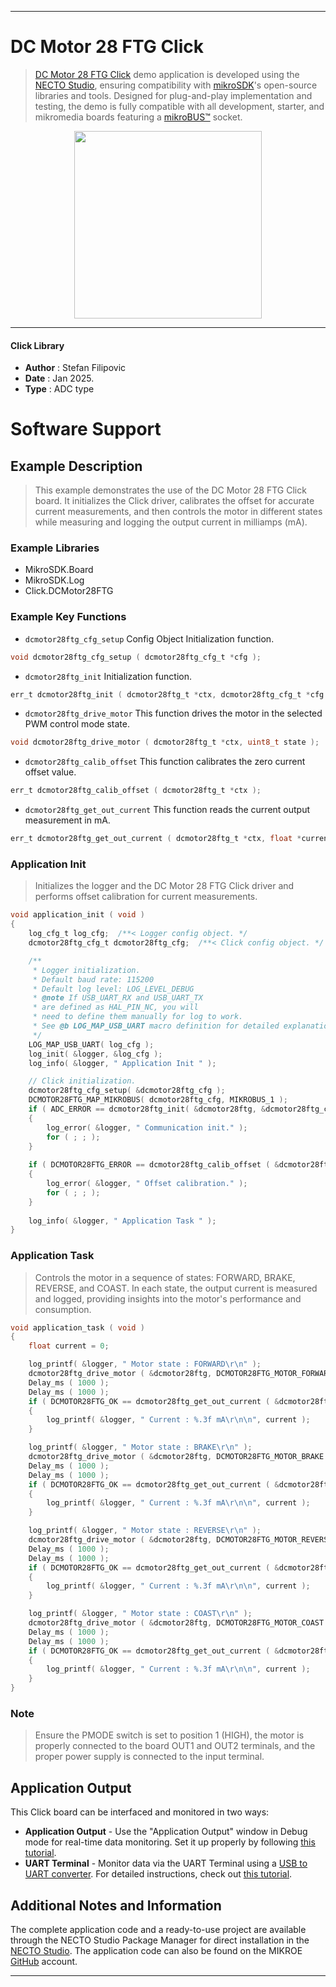 
---
# DC Motor 28 FTG Click

> [DC Motor 28 FTG Click](https://www.mikroe.com/?pid_product=MIKROE-6505) demo application is developed using
the [NECTO Studio](https://www.mikroe.com/necto), ensuring compatibility with [mikroSDK](https://www.mikroe.com/mikrosdk)'s
open-source libraries and tools. Designed for plug-and-play implementation and testing, the demo is fully compatible with
all development, starter, and mikromedia boards featuring a [mikroBUS&trade;](https://www.mikroe.com/mikrobus) socket.

<p align="center">
  <img src="https://www.mikroe.com/?pid_product=MIKROE-6505&image=1" height=300px>
</p>

---

#### Click Library

- **Author**        : Stefan Filipovic
- **Date**          : Jan 2025.
- **Type**          : ADC type

# Software Support

## Example Description

> This example demonstrates the use of the DC Motor 28 FTG Click board. It initializes the Click driver, 
calibrates the offset for accurate current measurements, and then controls the motor in different states 
while measuring and logging the output current in milliamps (mA).

### Example Libraries

- MikroSDK.Board
- MikroSDK.Log
- Click.DCMotor28FTG

### Example Key Functions

- `dcmotor28ftg_cfg_setup` Config Object Initialization function.
```c
void dcmotor28ftg_cfg_setup ( dcmotor28ftg_cfg_t *cfg );
```

- `dcmotor28ftg_init` Initialization function.
```c
err_t dcmotor28ftg_init ( dcmotor28ftg_t *ctx, dcmotor28ftg_cfg_t *cfg );
```

- `dcmotor28ftg_drive_motor` This function drives the motor in the selected PWM control mode state.
```c
void dcmotor28ftg_drive_motor ( dcmotor28ftg_t *ctx, uint8_t state );
```

- `dcmotor28ftg_calib_offset` This function calibrates the zero current offset value.
```c
err_t dcmotor28ftg_calib_offset ( dcmotor28ftg_t *ctx );
```

- `dcmotor28ftg_get_out_current` This function reads the current output measurement in mA.
```c
err_t dcmotor28ftg_get_out_current ( dcmotor28ftg_t *ctx, float *current );
```

### Application Init

> Initializes the logger and the DC Motor 28 FTG Click driver and performs offset calibration for current measurements.

```c
void application_init ( void )
{
    log_cfg_t log_cfg;  /**< Logger config object. */
    dcmotor28ftg_cfg_t dcmotor28ftg_cfg;  /**< Click config object. */

    /** 
     * Logger initialization.
     * Default baud rate: 115200
     * Default log level: LOG_LEVEL_DEBUG
     * @note If USB_UART_RX and USB_UART_TX 
     * are defined as HAL_PIN_NC, you will 
     * need to define them manually for log to work. 
     * See @b LOG_MAP_USB_UART macro definition for detailed explanation.
     */
    LOG_MAP_USB_UART( log_cfg );
    log_init( &logger, &log_cfg );
    log_info( &logger, " Application Init " );

    // Click initialization.
    dcmotor28ftg_cfg_setup( &dcmotor28ftg_cfg );
    DCMOTOR28FTG_MAP_MIKROBUS( dcmotor28ftg_cfg, MIKROBUS_1 );
    if ( ADC_ERROR == dcmotor28ftg_init( &dcmotor28ftg, &dcmotor28ftg_cfg ) )
    {
        log_error( &logger, " Communication init." );
        for ( ; ; );
    }
    
    if ( DCMOTOR28FTG_ERROR == dcmotor28ftg_calib_offset ( &dcmotor28ftg ) )
    {
        log_error( &logger, " Offset calibration." );
        for ( ; ; );
    }
    
    log_info( &logger, " Application Task " );
}
```

### Application Task

> Controls the motor in a sequence of states: FORWARD, BRAKE, REVERSE, and COAST. In each state, the output 
current is measured and logged, providing insights into the motor's performance and consumption.

```c
void application_task ( void )
{
    float current = 0;

    log_printf( &logger, " Motor state : FORWARD\r\n" );
    dcmotor28ftg_drive_motor ( &dcmotor28ftg, DCMOTOR28FTG_MOTOR_FORWARD );
    Delay_ms ( 1000 );
    Delay_ms ( 1000 );
    if ( DCMOTOR28FTG_OK == dcmotor28ftg_get_out_current ( &dcmotor28ftg, &current ) ) 
    {
        log_printf( &logger, " Current : %.3f mA\r\n\n", current );
    }

    log_printf( &logger, " Motor state : BRAKE\r\n" );
    dcmotor28ftg_drive_motor ( &dcmotor28ftg, DCMOTOR28FTG_MOTOR_BRAKE );
    Delay_ms ( 1000 );
    Delay_ms ( 1000 );
    if ( DCMOTOR28FTG_OK == dcmotor28ftg_get_out_current ( &dcmotor28ftg, &current ) ) 
    {
        log_printf( &logger, " Current : %.3f mA\r\n\n", current );
    }

    log_printf( &logger, " Motor state : REVERSE\r\n" );
    dcmotor28ftg_drive_motor ( &dcmotor28ftg, DCMOTOR28FTG_MOTOR_REVERSE );
    Delay_ms ( 1000 );
    Delay_ms ( 1000 );
    if ( DCMOTOR28FTG_OK == dcmotor28ftg_get_out_current ( &dcmotor28ftg, &current ) ) 
    {
        log_printf( &logger, " Current : %.3f mA\r\n\n", current );
    }

    log_printf( &logger, " Motor state : COAST\r\n" );
    dcmotor28ftg_drive_motor ( &dcmotor28ftg, DCMOTOR28FTG_MOTOR_COAST );
    Delay_ms ( 1000 );
    Delay_ms ( 1000 );
    if ( DCMOTOR28FTG_OK == dcmotor28ftg_get_out_current ( &dcmotor28ftg, &current ) ) 
    {
        log_printf( &logger, " Current : %.3f mA\r\n\n", current );
    }
}
```

### Note

> Ensure the PMODE switch is set to position 1 (HIGH), the motor is properly connected to the board
OUT1 and OUT2 terminals, and the proper power supply is connected to the input terminal.

## Application Output

This Click board can be interfaced and monitored in two ways:
- **Application Output** - Use the "Application Output" window in Debug mode for real-time data monitoring.
Set it up properly by following [this tutorial](https://www.youtube.com/watch?v=ta5yyk1Woy4).
- **UART Terminal** - Monitor data via the UART Terminal using
a [USB to UART converter](https://www.mikroe.com/click/interface/usb?interface*=uart,uart). For detailed instructions,
check out [this tutorial](https://help.mikroe.com/necto/v2/Getting%20Started/Tools/UARTTerminalTool).

## Additional Notes and Information

The complete application code and a ready-to-use project are available through the NECTO Studio Package Manager for 
direct installation in the [NECTO Studio](https://www.mikroe.com/necto). The application code can also be found on
the MIKROE [GitHub](https://github.com/MikroElektronika/mikrosdk_click_v2) account.

---
